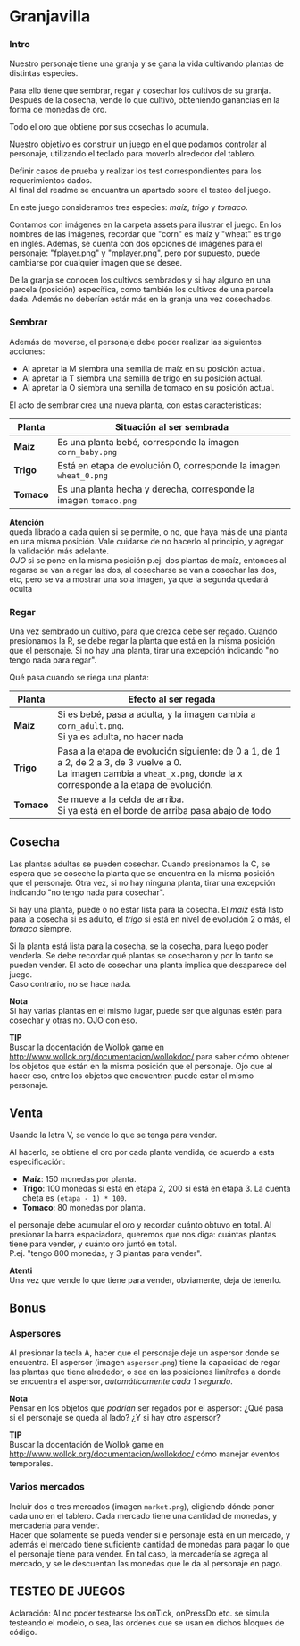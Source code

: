 # Granjavilla

### Intro
Nuestro personaje tiene una granja y se gana la vida cultivando plantas de distintas especies.

Para ello tiene que sembrar, regar y cosechar los cultivos de su granja. Después de la cosecha,  vende lo que cultivó, obteniendo ganancias en la forma de monedas de oro.

Todo el oro que obtiene por sus cosechas lo acumula.

Nuestro objetivo es construir un juego en el que podamos controlar al personaje, 
utilizando el teclado para moverlo alrededor del tablero. 

Definir casos de prueba y realizar los test correspondientes para los requerimientos dados.   
Al final del readme se encuantra un apartado sobre el testeo del juego.

En este juego consideramos tres especies: _maíz_, _trigo_ y _tomaco_. 

Contamos con imágenes en la carpeta assets para ilustrar el juego.
En los nombres de las imágenes, recordar que "corn" es maíz y "wheat" es trigo en inglés.
Además, se cuenta con dos opciones de imágenes para el personaje: "fplayer.png" y "mplayer.png", pero por supuesto, puede cambiarse por 
cualquier imagen que se desee.


De la granja se conocen los cultivos sembrados y si hay alguno en una parcela (posición) específica, como también los cultivos de una parcela dada. Además no deberían estár más en la granja una vez cosechados.

### Sembrar
Además de moverse, el personaje debe poder realizar las siguientes acciones:
- Al apretar la M siembra una semilla de maíz en su posición actual.
- Al apretar la T siembra una semilla de trigo en su posición actual.
- Al apretar la O siembra una semilla de tomaco en su posición actual.

El acto de sembrar crea una nueva planta, con estas características:  

| Planta | Situación al ser sembrada |
|---|---|
| **Maíz**   | Es una planta bebé, corresponde la imagen `corn_baby.png` |
| **Trigo**  | Está en etapa de evolución 0, corresponde la imagen `wheat_0.png` |
| **Tomaco** | Es una planta hecha y derecha, corresponde la imagen `tomaco.png` | 


**Atención**  
queda librado a cada quien si se permite, o no, que haya más de una planta en una misma posición. 
Vale cuidarse de no hacerlo al principio, y agregar la validación más adelante.  
_OJO_ si se pone en la misma posición p.ej. dos plantas de maíz, entonces al regarse se van a regar las dos, al cosecharse se van a cosechar las dos, etc, pero se va a mostrar una sola imagen, ya que la segunda quedará oculta


### Regar
Una vez sembrado un cultivo, para que crezca debe ser regado. 
Cuando presionamos la R, se debe regar la planta que está en la misma posición que el personaje.
Si no hay una planta, tirar una excepción indicando "no tengo nada para regar".

Qué pasa cuando se riega una planta: 

| Planta | Efecto al ser regada |
|---|---|
| **Maíz**   | Si es bebé, pasa a adulta, y la imagen cambia a `corn_adult.png`. <br> Si ya es adulta, no hacer nada |
| **Trigo**  | Pasa a la etapa de evolución siguiente: de 0 a 1, de 1 a 2, de 2 a 3, de 3 vuelve a 0. <br> La imagen cambia a `wheat_x.png`, donde la x corresponde a la etapa de evolución. |
| **Tomaco** | Se mueve a la celda de arriba. <br> Si ya está en el borde de arriba  pasa abajo de todo  | 
  


## Cosecha
Las plantas adultas se pueden cosechar.
Cuando presionamos la C, se espera que se coseche la planta que se encuentra en la misma posición que el personaje.
Otra vez, si no hay ninguna planta, tirar una excepción indicando "no tengo nada para cosechar".

Si hay una planta, puede o no estar lista para la cosecha.
El _maíz_ está listo para la cosecha si es adulto, el _trigo_ si está en nivel de evolución 2 o más, el _tomaco_ siempre.

Si la planta está lista para la cosecha, se la cosecha, para luego poder venderla. Se debe recordar qué plantas se cosecharon y por lo tanto se pueden vender. El acto de cosechar una planta implica que desaparece del juego.  
Caso contrario, no se hace nada.

**Nota**  
Si hay varias plantas en el mismo lugar, puede ser que algunas estén para cosechar y otras no. OJO con eso.

**TIP**  
Buscar la docentación de Wollok game en http://www.wollok.org/documentacion/wollokdoc/ 
para saber cómo obtener los objetos que están en la misma posición que el personaje.
Ojo que al hacer eso, entre los objetos que encuentren puede estar el mismo personaje.

## Venta
Usando la letra V, se vende lo que se tenga para vender.
   
Al hacerlo, se obtiene el oro por cada planta vendida, de acuerdo a esta especificación:
- **Maíz**: 150 monedas por planta.
- **Trigo**: 100 monedas si está en etapa 2, 200 si está en etapa 3. La cuenta cheta es `(etapa - 1) * 100`.
- **Tomaco**: 80 monedas por planta.

el personaje debe acumular el oro y recordar cuánto obtuvo en total. Al presionar la barra espaciadora, queremos que  nos diga: cuántas plantas tiene para vender, y cuánto oro juntó en total.  
P.ej. "tengo 800 monedas, y 3 plantas para vender".

**Atenti**  
Una vez que vende lo que tiene para vender, obviamente, deja de tenerlo.

## Bonus

### Aspersores
Al presionar la tecla A, hacer que el personaje deje un aspersor donde se encuentra. El aspersor (imagen `aspersor.png`) tiene la capacidad de regar las plantas que tiene alrededor, o sea en las posiciones limítrofes a donde se encuentra el aspersor, _automáticamente cada 1 segundo_.

**Nota**  
Pensar en los objetos que _podrían_ ser regados por el aspersor: ¿Qué pasa si el personaje se queda al lado? ¿Y si hay otro aspersor? 

**TIP**  
Buscar la docentación de Wollok game en http://www.wollok.org/documentacion/wollokdoc/ cómo manejar eventos temporales.

### Varios mercados
Incluir dos o tres mercados (imagen `market.png`), eligiendo dónde poner cada uno en el tablero. 
Cada mercado tiene una cantidad de monedas, y mercadería para vender.  
Hacer que  solamente se pueda vender si e personaje está en un mercado, y además el mercado tiene suficiente cantidad de monedas para pagar lo que el personaje tiene para vender. En tal caso, la mercadería se agrega al mercado, y se le descuentan las monedas que le da al personaje en pago.  

## TESTEO DE JUEGOS
Aclaración: Al no poder testearse los onTick, onPressDo etc. se simula testeando el modelo, o sea, las ordenes que se usan en dichos bloques de código.
